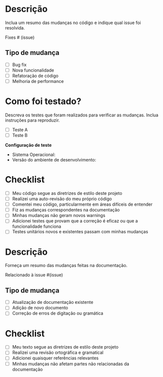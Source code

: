 <!-- 

======================= TEMPLATE DE CODIGO  ==========================

(Obs: Caso for utilizar esse template, apagar o template de artefato)
-->

# Descrição

Inclua um resumo das mudanças no código e indique qual issue foi resolvida.

Fixes # (issue)

## Tipo de mudança

- [ ] Bug fix
- [ ] Nova funcionalidade
- [ ] Refatoração de código
- [ ] Melhoria de performance

# Como foi testado?

Descreva os testes que foram realizados para verificar as mudanças. Inclua instruções para reproduzir.

- [ ] Teste A
- [ ] Teste B

**Configuração de teste**

- Sistema Operacional:
- Versão do ambiente de desenvolvimento:

# Checklist

- [ ] Meu código segue as diretrizes de estilo deste projeto
- [ ] Realizei uma auto-revisão do meu próprio código
- [ ] Comentei meu código, particularmente em áreas difíceis de entender
- [ ] Fiz as mudanças correspondentes na documentação
- [ ] Minhas mudanças não geram novos warnings
- [ ] Adicionei testes que provam que a correção é eficaz ou que a funcionalidade funciona
- [ ] Testes unitários novos e existentes passam com minhas mudanças

<!-- 

======================= TEMPLATE DE ARTEFATO  ==========================

(Obs: Caso for utilizar esse template, apagar o template de codigo)

-->

# Descrição

Forneça um resumo das mudanças feitas na documentação.

Relacionado à issue #(issue)

## Tipo de mudança

- [ ] Atualização de documentação existente
- [ ] Adição de novo documento
- [ ] Correção de erros de digitação ou gramática

# Checklist

- [ ] Meu texto segue as diretrizes de estilo deste projeto
- [ ] Realizei uma revisão ortográfica e gramatical
- [ ] Adicionei quaisquer referências relevantes
- [ ] Minhas mudanças não afetam partes não relacionadas da documentação
